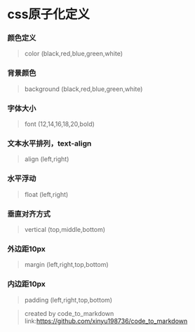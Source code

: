 css原子化定义
================

### 颜色定义
> color (black,red,blue,green,white)

### 背景颜色
> background (black,red,blue,green,white)

### 字体大小
> font (12,14,16,18,20,bold)

### 文本水平排列，text-align
> align (left,right)

### 水平浮动
> float (left,right)

### 垂直对齐方式
> vertical (top,middle,bottom)

### 外边距10px
> margin (left,right,top,bottom)

### 内边距10px
> padding (left,right,top,bottom)


> created by code_to_markdown link:https://github.com/xinyu198736/code_to_markdown
